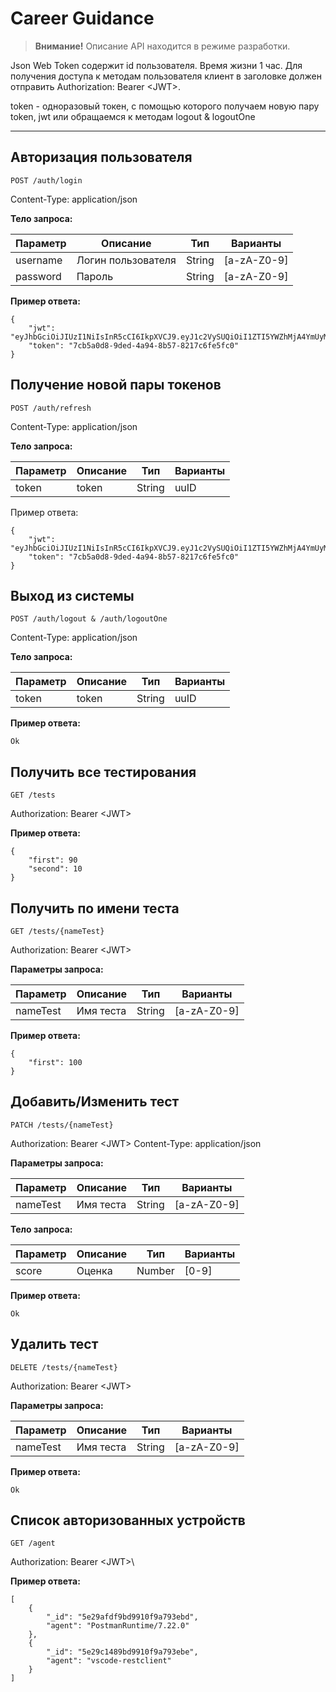 # Career Guidance

> **Внимание!** Описание API находится в режиме разработки.

Json Web Token содержит id пользователя. Время жизни 1 час. Для получения доступа к методам пользователя клиент в заголовке должен отправить Authorization: Bearer \<JWT>.

token - одноразовый токен, с помощью которого получаем новую пару token, jwt или обращаемся к методам logout & logoutOne

---


## **Авторизация пользователя**

```POST /auth/login```

Content-Type: application/json

**Тело запроса:**

Параметр | Описание | Тип      | Варианты
---------|----------|----------|--------------
username | Логин пользователя  | String | [a-zA-Z0-9]
password | Пароль | String     | [a-zA-Z0-9]


**Пример ответа:**
```
{
    "jwt": "eyJhbGciOiJIUzI1NiIsInR5cCI6IkpXVCJ9.eyJ1c2VySUQiOiI1ZTI5YWZhMjA4YmUyMTY1YmU2MDA5OTEiLCJpYXQiOjE1Nzk3OTAzMDMsImV4cCI6MTU3OTc5MzkwM30.uYgxSIExPltGaIYZrVTwiusMyO_lODy0kL1rV8A__wY",
    "token": "7cb5a0d8-9ded-4a94-8b57-8217c6fe5fc0"
}
```

## **Получение новой пары токенов**

```POST /auth/refresh```

Content-Type: application/json

**Тело запроса:**

Параметр | Описание | Тип      | Варианты
---------|----------|----------|--------------
token    | token    | String   | uuID


Пример ответа:
```
{
    "jwt": "eyJhbGciOiJIUzI1NiIsInR5cCI6IkpXVCJ9.eyJ1c2VySUQiOiI1ZTI5YWZhMjA4YmUyMTY1YmU2MDA5OTEiLCJpYXQiOjE1Nzk3OTAzMDMsImV4cCI6MTU3OTc5MzkwM30.uYgxSIExPltGaIYZrVTwiusMyO_lODy0kL1rV8A__wY",
    "token": "7cb5a0d8-9ded-4a94-8b57-8217c6fe5fc0"
}
```


## **Выход из системы**

```POST /auth/logout & /auth/logoutOne```

Content-Type: application/json

**Тело запроса:**

Параметр | Описание | Тип      | Варианты
---------|----------|----------|--------------
token    | token    | String   | uuID


**Пример ответа:**
```
Ok
```

## **Получить все тестирования**

```GET /tests```

Authorization: Bearer \<JWT>

**Пример ответа:**
```
{
    "first": 90
    "second": 10
}
```


## **Получить по имени теста**

```GET /tests/{nameTest}```

Authorization: Bearer \<JWT>

**Параметры запроса:**

Параметр | Описание | Тип      | Варианты
---------|----------|----------|--------------
nameTest | Имя теста| String   | [a-zA-Z0-9]

**Пример ответа:**
```
{
    "first": 100
}
```


## **Добавить/Изменить тест**

```PATCH /tests/{nameTest}```

Authorization: Bearer \<JWT>
Content-Type: application/json

**Параметры запроса:**

Параметр | Описание | Тип      | Варианты
---------|----------|----------|--------------
nameTest | Имя теста| String   | [a-zA-Z0-9]

**Тело запроса:**

Параметр | Описание | Тип      | Варианты
---------|----------|----------|--------------
score    | Оценка   | Number   | [0-9]

**Пример ответа:**
```
Ok
```


## **Удалить тест**

```DELETE /tests/{nameTest}```

Authorization: Bearer \<JWT>

**Параметры запроса:**

Параметр | Описание | Тип      | Варианты
---------|----------|----------|--------------
nameTest | Имя теста| String   | [a-zA-Z0-9]


**Пример ответа:**
```
Ok
```


## **Список авторизованных устройств**

```GET /agent```

Authorization: Bearer \<JWT>\

**Пример ответа:**
```
[
    {
        "_id": "5e29afdf9bd9910f9a793ebd",
        "agent": "PostmanRuntime/7.22.0"
    },
    {
        "_id": "5e29c1489bd9910f9a793ebe",
        "agent": "vscode-restclient"
    }
]
```